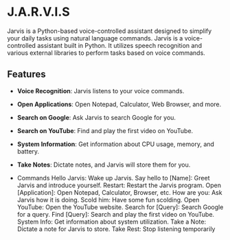# J.A.R.V.I.S
Jarvis is a Python-based voice-controlled assistant designed to simplify your daily tasks using natural language commands.
Jarvis is a voice-controlled assistant built in Python. It utilizes speech recognition and various external libraries to perform tasks based on voice commands.

## Features

- **Voice Recognition**: Jarvis listens to your voice commands.
- **Open Applications**: Open Notepad, Calculator, Web Browser, and more.
- **Search on Google**: Ask Jarvis to search Google for you.
- **Search on YouTube**: Find and play the first video on YouTube.
- **System Information**: Get information about CPU usage, memory, and battery.
- **Take Notes**: Dictate notes, and Jarvis will store them for you.

- Commands
Hello Jarvis: Wake up Jarvis.
Say hello to [Name]: Greet Jarvis and introduce yourself.
Restart: Restart the Jarvis program.
Open [Application]: Open Notepad, Calculator, Browser, etc.
How are you: Ask Jarvis how it is doing.
Scold him: Have some fun scolding.
Open YouTube: Open the YouTube website.
Search for [Query]: Search Google for a query.
Find [Query]: Search and play the first video on YouTube.
System Info: Get information about system utilization.
Take a Note: Dictate a note for Jarvis to store.
Take Rest: Stop listening temporarily
